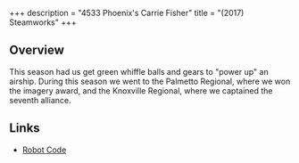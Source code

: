 +++
description = "4533 Phoenix's Carrie Fisher"
title = "(2017) Steamworks"
+++

## Overview

This season had us get green whiffle balls and gears to "power up" an airship.
During this season we went to the Palmetto Regional, where we won the imagery
award, and the Knoxville Regional, where we captained the seventh alliance.

## Links

- [Robot Code](//github.com/4533-phoenix/steamworks-robot)
